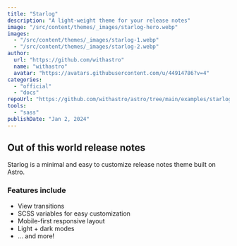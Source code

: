 ```yaml
---
title: "Starlog"
description: "A light-weight theme for your release notes"
image: "/src/content/themes/_images/starlog-hero.webp"
images:
  - "/src/content/themes/_images/starlog-1.webp"
  - "/src/content/themes/_images/starlog-2.webp"
author:
  url: "https://github.com/withastro"
  name: "withastro"
  avatar: "https://avatars.githubusercontent.com/u/44914786?v=4"
categories:
  - "official"
  - "docs"
repoUrl: "https://github.com/withastro/astro/tree/main/examples/starlog"
tools:
  - "sass"
publishDate: "Jan 2, 2024"
---
```


<h2>Out of this world release notes</h2>
<p>
  Starlog is a minimal and easy to customize release notes theme built on Astro.
</p>
<h3>Features include</h3>
<ul>
  <li>View transitions</li>
  <li>SCSS variables for easy customization</li>
  <li>Mobile-first responsive layout</li>
  <li>Light + dark modes</li>
  <li>&mldr; and more!</li>
</ul>
